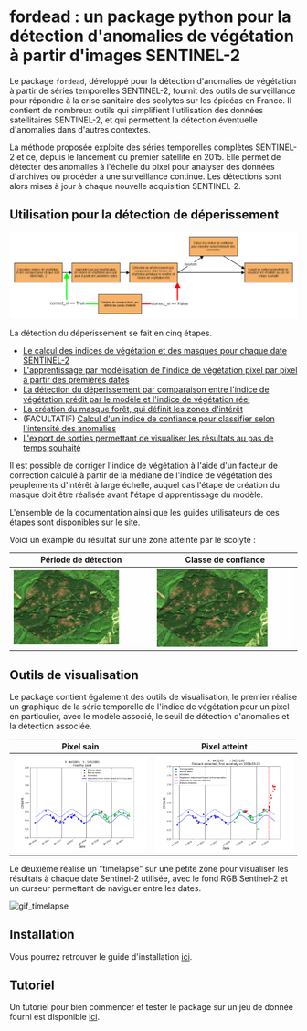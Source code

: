 # fordead : un package python pour la détection d'anomalies de végétation à partir d'images SENTINEL-2

Le package `fordead`, développé pour la détection d'anomalies de végétation à partir de séries temporelles SENTINEL-2, fournit des outils de surveillance pour répondre à la crise sanitaire des scolytes sur les épicéas en France. Il contient de nombreux outils qui simplifient l'utilisation des données satellitaires SENTINEL-2, et qui permettent la détection éventuelle d'anomalies dans d'autres contextes. 

La méthode proposée exploite des séries temporelles complètes SENTINEL-2 et ce, depuis le lancement du premier satellite en 2015. Elle permet de détecter des anomalies à l'échelle du pixel pour analyser des données d'archives ou procéder à une surveillance continue. Les détections sont alors mises à jour à chaque nouvelle acquisition SENTINEL-2.

## Utilisation pour la détection de déperissement

![diagramme_general_french](docs/user_guides/french/Diagrams/Diagramme_general.png "diagramme_general_french")

La détection du déperissement se fait en cinq étapes.
- [Le calcul des indices de végétation et des masques pour chaque date SENTINEL-2](https://fordead.gitlab.io/fordead_package/docs/user_guides/french/01_compute_masked_vegetationindex/)
- [L'apprentissage par modélisation de l'indice de végétation pixel par pixel à partir des premières dates](https://fordead.gitlab.io/fordead_package/docs/user_guides/french/02_train_model/)
- [La détection du déperissement par comparaison entre l'indice de végétation prédit par le modèle et l'indice de végétation réel](https://fordead.gitlab.io/fordead_package/docs/user_guides/french/03_decline_detection/)
- [La création du masque forêt, qui définit les zones d'intérêt](https://fordead.gitlab.io/fordead_package/docs/user_guides/french/04_compute_forest_mask/)
- (FACULTATIF) [Calcul d'un indice de confiance pour classifier selon l'intensité des anomalies](https://fordead.gitlab.io/fordead_package/docs/user_guides/french/05_compute_confidence/)
- [L'export de sorties permettant de visualiser les résultats au pas de temps souhaité](https://fordead.gitlab.io/fordead_package/docs/user_guides/french/06_export_results/)

Il est possible de corriger l'indice de végétation à l'aide d'un facteur de correction calculé à partir de la médiane de l'indice de végétation des peuplements d'intérêt à large échelle, auquel cas l'étape de création du masque doit être réalisée avant l'étape d'apprentissage du modèle.

L'ensemble de la documentation ainsi que les guides utilisateurs de ces étapes sont disponibles sur le [site](https://fordead.gitlab.io/fordead_package/).

Voici un example du résultat sur une zone atteinte par le scolyte :

Période de détection | Classe de confiance
:-------------------------:|:-------------------------:
![gif_results_original](docs/Tutorial/Figures/gif_results_original.gif "gif_results_original") | ![gif_results_confidence](docs/Tutorial/Figures/gif_results_confidence.gif "gif_results_confidence")

## Outils de visualisation

Le package contient également des outils de visualisation, le premier réalise un graphique de la série temporelle de l'indice de végétation pour un pixel en particulier, avec le modèle associé, le seuil de détection d'anomalies et la détection associée.

Pixel sain | Pixel atteint
:-------------------------:|:-------------------------:
![graph_healthy](docs/Tutorial/Figures/graph_healthy.png "graph_healthy") | ![graph_dieback](docs/Tutorial/Figures/graph_dieback.png "graph_dieback")

Le deuxième réalise un "timelapse" sur une petite zone pour visualiser les résultats à chaque date Sentinel-2 utilisée, avec le fond RGB Sentinel-2 et un curseur permettant de naviguer entre les dates. 

![gif_timelapse](docs/Tutorial/Figures/gif_timelapse.gif "gif_timelapse")

## Installation

Vous pourrez retrouver le guide d'installation [ici](https://fordead.gitlab.io/fordead_package/docs/Installation/).

## Tutoriel

Un tutoriel pour bien commencer et tester le package sur un jeu de donnée fourni est disponible [ici](https://fordead.gitlab.io/fordead_package/docs/Tutorial/00_Intro/).
